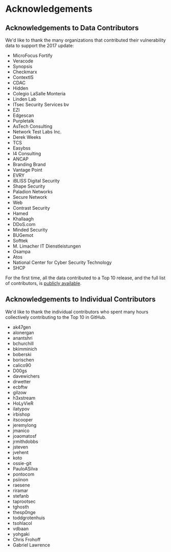 # Acknowledgements

## Acknowledgements to Data Contributors

We'd like to thank the many organizations that contributed their vulnerability data to support the 2017 update:

* MicroFocus Fortify
* Veracode
* Synopsis
* Checkmarx
* ContextIS
* CDAC
* Hidden
* Colegio LaSalle Monteria
* Linden Lab
* ITsec Security Services bv
* EZI
* Edgescan
* Purpletalk
* AsTech Consulting
* Network Test Labs Inc.
* Derek Weeks
* TCS
* Easybss
* I4 Consulting
* ANCAP
* Branding Brand
* Vantage Point
* EVRY
* iBLISS Digital Security
* Shape Security
* Paladion Networks
* Secure Network
* Web
* Contrast Security
* Hamed
* Khallaagh
* DDoS.com
* Minded Security
* BUGemot
* Softtek
* M. Limacher IT Dienstleistungen
* Osampa
* Atos
* National Center for Cyber Security Technology
* SHCP


For the first time, all the data contributed to a Top 10 release, and the full list of contributors, is [publicly available](https://github.com/OWASP/Top10/tree/master/2017/datacall/submissions).

## Acknowledgements to Individual Contributors

We'd like to thank the individual contributors who spent many hours collectively contributing to the Top 10 in GitHub.

* ak47gen    
* alonergan  
* anantshri  
* bchurchill 
* bkimminich 
* boberski   
* borischen  
* calico90   
* D00gs      
* davewichers 
* drwetter    
* ecbftw      
* gilzow      
* h3xstream   
* HoLyVieR    
* ilatypov    
* irbishop    
* itscooper   
* jeremylong  
* jmanico     
* joaomatosf  
* jrmithdobbs 
* jsteven     
* jvehent     
* koto        
* ossie-git   
* PauloASilva 
* pontocom 
* psiinon  
* raesene  
* riramar  
* stefanb  
* taprootsec 
* tghosth   
* thesp0nge   
* toddgrotenhuis 
* tsohlacol 
* vdbaan 
* yohgaki 
* Chris Frohoff 
* Gabriel Lawrence 
